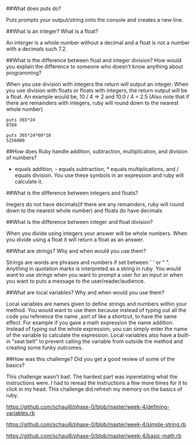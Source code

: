 ##What does puts do?

Puts prompts your output/string onto the console and creates a new line.

##What is an integer? What is a float?

An interger is a whole number without a decimal and a float is not a number with a decimals such 7.2.

##What is the difference between float and integer division? How would you explain the difference to someone who doesn't know anything about programming?

When you use division with integers the return will output an integer.  When you use division with floats or floats with integers, the return output will be a float.  An example would be, 10 / 4 => 2 and 10.0 / 4 = 2.5 (Also note that if there are remainders with integers, ruby will round down to the nearest whole number)

````
puts 365*24
8760
````

````
puts 365*24*60*10
5256000
````

##How does Ruby handle addition, subtraction, multiplication, and division of numbers?

+ equals addition, - equals subtraction, * equals multiplications, and / equals division.  You use these symbols in an expression and ruby will calculate it.

##What is the difference between integers and floats?

Inegers do not have decimals(if there are any remainders, ruby will round down to the nearest whole number) and floats do have decimals

##What is the difference between integer and float division?

When you divide using integers your answer will be whole numbers.  When you divide using a float it will return a float as an answer.

##What are strings? Why and when would you use them?

Strings are words are phrases and numbers if set between ' ' or " ".  Anything in quotation marks is interpreted as a string in ruby. You would want to use strings when you want to prompt a user for an input or when you want to puts a message to the user/reader/audience.

##What are local variables? Why and when would you use them?

Local variables are names given to define strings and numbers within your method. You would want to use them because instead of typing out all the code you reference the name ,sort of like a shortcut, to have the same effect.  For example if you gave a math expression the name addition.  Instead of typing out the whole expression, you can simply enter the name of the variable to calculate the expression. Local variables also have a built-in "seat belt" to prevent calling the variable from outside the method and creating some funky outcomes.

##How was this challenge? Did you get a good review of some of the basics?

This challenge wasn't bad.  The hardest part was inperetating what the instructions were.  I had to reread the instructions a few more times for it to click in my head.  This challenge did refresh my memory on the basics of ruby.

https://github.com/schaui6/phase-0/blob/master/week-4/defining-variables.rb

https://github.com/schaui6/phase-0/blob/master/week-4/simple-string.rb

https://github.com/schaui6/phase-0/blob/master/week-4/basic-math.rb
